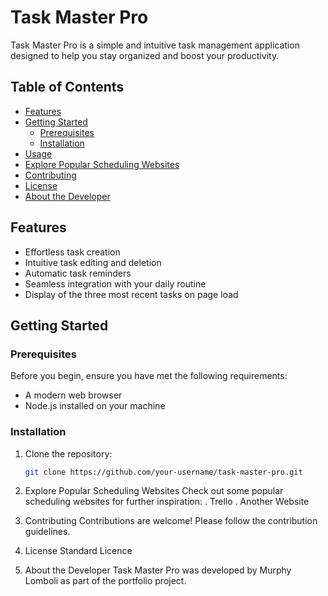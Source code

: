 # Task Master Pro

Task Master Pro is a simple and intuitive task management application designed to help you stay organized and boost your productivity.

## Table of Contents

- [Features](#features)
- [Getting Started](#getting-started)
  - [Prerequisites](#prerequisites)
  - [Installation](#installation)
- [Usage](#usage)
- [Explore Popular Scheduling Websites](#explore-popular-scheduling-websites)
- [Contributing](#contributing)
- [License](#license)
- [About the Developer](#about-the-developer)

## Features

- Effortless task creation
- Intuitive task editing and deletion
- Automatic task reminders
- Seamless integration with your daily routine
- Display of the three most recent tasks on page load

## Getting Started

### Prerequisites

Before you begin, ensure you have met the following requirements:

- A modern web browser
- Node.js installed on your machine

### Installation

1. Clone the repository:

   ```bash
   git clone https://github.com/your-username/task-master-pro.git
   
2. Explore Popular Scheduling Websites
Check out some popular scheduling websites for further inspiration:
. Trello
. Another Website

3. Contributing
Contributions are welcome! Please follow the contribution guidelines.

4. License
Standard Licence

5. About the Developer
Task Master Pro was developed by Murphy Lomboli as part of the portfolio project.
